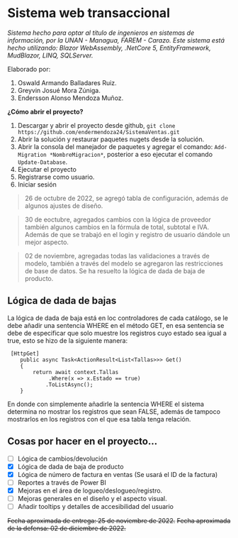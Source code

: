 
# Sistema web transaccional
*Sistema hecho para optar al título de ingenieros en sistemas de información, por la UNAN - Managua, FAREM - Carazo.
Este sistema está hecho utilizando: Blazor WebAssembly, .NetCore 5, EntityFramework, MudBlazor, LINQ, SQLServer.*

Elaborado por:

 1. Oswald Armando Balladares Ruiz.
 2. Greyvin Josué Mora Zúniga.
 3. Endersson Alonso Mendoza Muñoz.

**¿Cómo abrir el proyecto?**

 1. Descargar y abrir el  proyecto desde github, `git clone https://github.com/endermendoza24/SistemaVentas.git`
 2. Abrir la solución y restaurar paquetes nugets desde la solución.
 3. Abrir la consola del manejador de paquetes y agregar el comando: `Add-Migration *NombreMigracion*`, posterior a eso ejecutar el comando `Update-Database`.
 4. Ejecutar el proyecto
 5. Registrarse como usuario.
 6. Iniciar sesión

> 26 de octubre de 2022, se agregó tabla de configuración, además de
> algunos ajustes de diseño.

> 30 de eoctubre, agregados cambios con la lógica de proveedor
> también algunos cambios en la fórmula de total, subtotal e IVA. Además de que se trabajó en el login y registro de usuario dándole un mejor aspecto.

> 02 de noviembre, agregadas todas las validaciones a través de modelo, también a través del modelo se agregaron las restricciones de base de datos.
> Se ha resuelto la lógica de dada de baja de producto.
## Lógica de dada de bajas
La lógica de dada de baja está en loc controladores de cada catálogo, se le debe añadir una sentencia WHERE en el método GET, en esa sentencia se debe de especificar que solo muestre los registros cuyo estado sea igual a true, esto se hizo de la siguiente manera:

     [HttpGet]
        public async Task<ActionResult<List<Tallas>>> Get()
        {
            return await context.Tallas
                 .Where(x => x.Estado == true)
                .ToListAsync();
        }
En donde con simplemente añadirle la sentencia WHERE  el sistema determina no mostrar los registros que sean FALSE, además de tampoco mostrarlos en los registros con el que esa tabla tenga relación.

## Cosas por hacer en el proyecto...

 - [ ] Lógica de cambios/devolución
 - [x] Lógica de dada de baja de producto
 - [x] Lógica de número de factura en ventas (Se usará el ID de la factura)
 - [ ] Reportes a través de Power BI
 - [x] Mejoras en el área de logueo/deslogueo/registro.
 - [ ] Mejoras generales en el diseño y el aspecto visual.
 - [ ] Añadir tooltips y detalles de accesibilidad del usuario

~~Fecha aproximada de entrega: 25 de noviembre de 2022.~~
~~Fecha aproximada de la defensa: 02 de diciembre de 2022.~~

